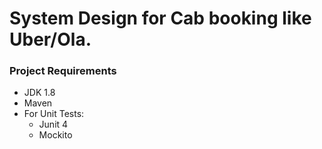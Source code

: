 # System Design for Cab booking like Uber/Ola.

### Project Requirements

* JDK 1.8
* Maven
* For Unit Tests:  
  * Junit 4
  * Mockito
